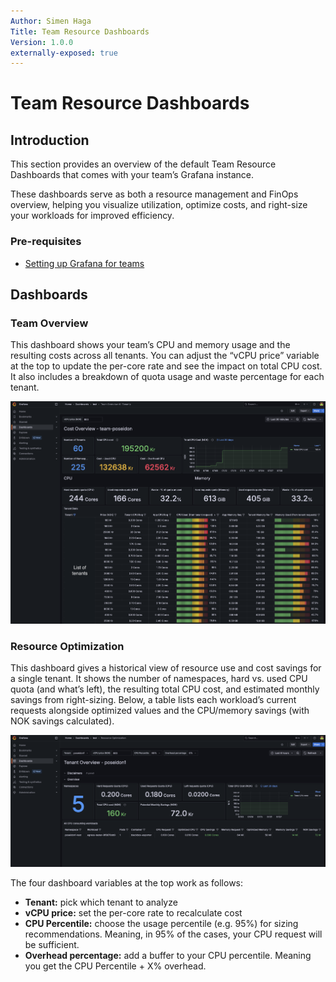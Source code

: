 ```yaml
---
Author: Simen Haga
Title: Team Resource Dashboards
Version: 1.0.0
externally-exposed: true
--- 
```


# Team Resource Dashboards

## Introduction

This section provides an overview of the default Team Resource Dashboards that comes with your team’s Grafana instance. 

These dashboards serve as both a resource management and FinOps overview, helping you visualize utilization, optimize costs, and right-size your workloads for improved efficiency.

### Pre-requisites

- [Setting up Grafana for teams](../../../OpenShift%20Teams/Team%20features/observability/observability.md)

## Dashboards

### Team Overview

This dashboard shows your team’s CPU and memory usage and the resulting costs across all tenants. You can adjust the “vCPU price” variable at the top to update the per-core rate and see the impact on total CPU cost. It also includes a breakdown of quota usage and waste percentage for each tenant.

![team-overview-all-tenants](../../../img/Resource%20Management/team-overview-all-tenants.png)

### Resource Optimization

This dashboard gives a historical view of resource use and cost savings for a single tenant. It shows the number of namespaces, hard vs. used CPU quota (and what’s left), the resulting total CPU cost, and estimated monthly savings from right-sizing. Below, a table lists each workload’s current requests alongside optimized values and the CPU/memory savings (with NOK savings calculated).

![team-overview-all-tenants](../../../img/Resource%20Management/resoruce-optimization.png)

The four dashboard variables at the top work as follows:

- **Tenant:** pick which tenant to analyze
- **vCPU price:** set the per-core rate to recalculate cost
- **CPU Percentile:** choose the usage percentile (e.g. 95%) for sizing recommendations. Meaning, in 95% of the cases, your CPU request will be sufficient. 
- **Overhead percentage:** add a buffer to your CPU percentile. Meaning you get the CPU Percentile + X% overhead.